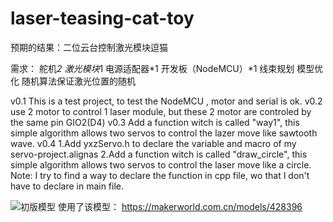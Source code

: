 # laser-teasing-cat-toy

预期的结果：二位云台控制激光模块逗猫

需求： 舵机*2 激光模块*1 电源适配器*1 开发板（NodeMCU）*1 线束规划 模型优化 随机算法保证激光位置的随机

v0.1 This is a test project, to test the NodeMCU , motor and serial is ok.
v0.2 use 2 motor to control 1 laser module, but these 2 motor are controled by the same pin GIO2(D4)
v0.3 Add a function witch is called "way1", this simple algorithm allows two servos to control the lazer move like sawtooth wave. 
v0.4 1.Add yxzServo.h to declare the variable and macro of my servo-project.alignas
                2.Add a function witch is called "draw_circle", this simple algorithm allows two servos to control the laser move like a circle.
                Note: I try to find a way to declare the function in cpp file, wo that I don't have to declare in main file.

![初版模型](image.png)
使用了该模型：
https://makerworld.com.cn/models/428396